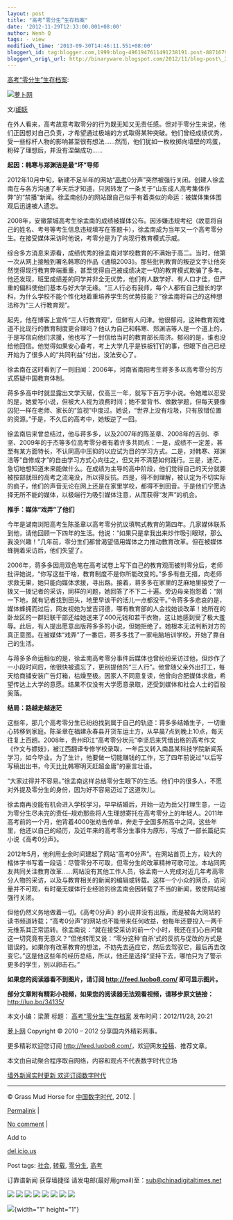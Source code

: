 ```yaml
--- 
layout: post 
title: "高考“零分生”生存档案" 
date: '2012-11-29T12:33:00.001+08:00' 
author: Wenh Q
tags: - view
modified\_time: '2013-09-30T14:46:11.551+08:00' 
blogger\_id: tag:blogger.com,1999:blog-4961947611491238191.post-8871679993163595905
blogger\_orig\_url: http://binaryware.blogspot.com/2012/11/blog-post\_28.html
---
```

[高考“零分生”生存档案](http://feedproxy.google.com/~r/chinagfwblog/~3/gZd_nwggS-Y/):



[![萝卜网](http://hu.luo.bo/files/2012/11/28/a3c18b7defa9a1e017f6d1706c174910.jpg "萝卜网")](http://hu.luo.bo/files/2012/11/28/a3c18b7defa9a1e017f6d1706c174910.jpg "萝卜网")

文/[细妖](http://blog.sina.com.cn/s/blog_67feeb490102e7p5.html?tj=1)

在外人看来，高考故意考取零分的行为既无知又无责任感。但对于零分生来说，他们正因想对自己负责，才希望通过极端的方式取得某种突破。他们曾经成绩优秀，受一些标杆人物的影响甚至很有想法……然而，他们犹如一枚枚掷向墙壁的鸡蛋，粉碎了理想后，并没有涅槃成功……

**起因：韩寒与郑渊洁是最“坏”导师**

2012年10月中旬，新建不足半年的网站“[高考](https://mycdtweb.info/chinese/tag/%e9%ab%98%e8%80%83/?category=10466 "标签 高考 下的日志")0分声”突然被强行关闭。创建人徐孟南在与各方沟通了半天后才知道，只因转发了一条关于“山东成人高考集体作弊”的“禁播”新闻。徐孟南创办的网站跟自己似乎有着类似的命运：被媒体集体围观后迅速被人遗忘。

2008年，安徽蒙城高考生徐孟南的成绩被媒体公布。因涉嫌违规考纪（故意将自己的姓名、考号等考生信息违规填写在答题卡），徐孟南成为当年又一个高考零分生。在接受媒体采访时他说，考零分是为了向现行教育模式示威。

综合多方消息来源看，成绩优秀的徐孟南对学校教育的不满始于高二。当时，他第一次从网上接触到署名韩寒的作品《通稿2003》。那些批判教育的叛逆文字让他突然觉得现行教育弊端重重，甚至觉得自己被成绩决定一切的教育模式欺骗了多年。他还发现，班里成绩差的同学并非全无优势，他们有人数学好、有人口才佳，但严重的偏科使他们基本与好大学无缘。“三人行必有我师，每个人都有自己擅长的学科，为什么学校不能个性化地着重培养学生的优势技能？”徐孟南将自己的这种想法称为“三人行教育观”。

起先，他在博客上宣传“三人行教育观”，但鲜有人问津。他很郁闷，这种教育观难道不比现行的教育制度更合理吗？他认为自己和韩寒、郑渊洁等人是一个道上的，于是写信向他们求援，他也写了一封信给当时的教育部长周济。郁闷的是，谁也没给他回信。他觉得如果安心备考，考上大学几乎是铁板钉钉的事，但眼下自己已经开始为了很多人的“共同利益”付出，没法安心了。

徐孟南在这时看到了一则旧闻：2006年，河南省南阳考生蒋多多以高考零分的方式质疑中国教育体制。

蒋多多高中时就显露出文学天赋，仅高三一年，就写下百万字小说。令她难以忍受的是，她爱写小说，但被大人视为浪费时间；她不爱背书、做数学题，但每天要像囚犯一样在老师、家长的“监视”中度过。她说，“世界上没有垃圾，只有放错位置的资源。”于是，不久后的高考中，她叛逆了一回。

徐孟南后来曾总结过，他与蒋多多，以及2007年的陈圣章、2008年的吉剑、李坚、2009年的于杰等多位高考零分者有着许多共同点：一是，成绩不一定差，甚至有某方面特长，不认同高中压抑的以应试为目的学习方式。二是，对韩寒、郑渊洁等“自修成才”的自由学习方式心向往之，但又并不清楚如何践行。三是，迷茫，急切地想知道未来能做什么。在成绩为主导的高中阶段，他们觉得自己的天分就要被按部就班的高考之流淹没，所以得反抗。四是，得不到理解，被认定为不切实际的疯子，他们的声音无论在网上还是在家里学校，都得不到回音。于是他们宁愿选择无所不能的媒体，以极端行为吸引媒体注意，从而获得“发声”的机会。

**推手：媒体“戏弄”了他们**

今年是湖南浏阳高考生陈圣章以高考零分抗议填鸭式教育的第四年。几家媒体联系到他，请他回顾一下四年的生活。他说：“如果只是拿我出来炒作吸引眼球，那么我没兴趣！”几年前，零分生们都曾渴望借用媒体之力推动教育改革。但在被媒体蜂拥着采访后，他们失望了。

2006年，蒋多多因用双色笔在高考试卷上写下自己的教育观而被判零分后，老师批评她说，“你写这些干啥，教育制度不是你所能改变的。”多多有些无措，向老师求救无果，她只能向媒体求援，寻出路。接着，蒋多多在家里的芝麻地里接受了一拨又一拨记者的采访，同样的问题，她回答了不下二十遍。旁边母亲抱怨着：“刚一下地，就有记者找到田头，地里早该干的活儿一点都没干。”令蒋多多悲哀的是，媒体蜂拥而过后，网友视她为堂吉诃德，哪有教育部的人会找她谈改革！她所在的卧龙区的一群妇联干部还给她送来了400元钱和若干衣物，这让她感到受了极大羞辱。此后，有人提出愿意出版蒋多多的小说，但她拒绝了。她根本无法判断对方的真正意图。在被媒体“戏弄”了一番后，蒋多多找了一家电脑培训学校，开始了靠自己的生活。

与蒋多多命运相似的是，徐孟南高考零分事件后媒体也曾纷纷采访过他，但炒作了一小段时间后，他很快被遗忘了，更别提他的“三人行”。他曾随父亲外出打工，每天给商铺安装广告灯箱，枯燥至极。因家人不同意复读，他曾向合肥媒体求救，希望传达上大学的意愿。结果不仅没有大学愿意录取，还受到媒体和社会人士的百般奚落。

**结局：路越走越迷茫**

这些年，那几个高考零分生已纷纷找到属于自己的轨迹：蒋多多结婚生子，一切重心转移到家庭。陈圣章在福建永春县开货车运土方，从早晨7点到晚上10点，每天往复上百趟。2008年，贵州印江“高考零分状元”李坚后来凭借出格的高考作文《作文与嫖妓》，被江西翻译专修学校录取，一年后又转入南昌某科技学院新闻系学习，如今毕业。为了生计，他要做一切能赚钱的工作，忘了四年前说过“以后写写稿出出书，今天比比韩寒明天赶超金庸”的豪言壮语。

“大家过得并不容易。”徐孟南这样总结零分生眼下的生活。他们中的很多人，不愿对外提及零分生的身份，因为好不容易迈过了这道坎儿。

徐孟南再没能有机会进入学校学习，早早结婚后，开始一边为岳父打理生意，一边为零分生尽未完的责任–规劝那些将人生理想寄托在高考零分上的年轻人。2011年高考前的一个月，他背着4000张劝告传单，奔走于全国多所高中之间。这些年里，他还以自己的经历，及近年来的高考零分生事件为原形，写成了一部长篇纪实小说《高考0分声》。

2012年5月，他利用业余时间建起了网站“高考0分声”。在网站首页上方，较大的楷体字书写着一段话：尽管零分不可取，但零分生的改革精神可歌可泣。本站同网友共同关注教育改革……网站没有其他工作人员，徐孟南一人完成对近几年考高零分人物的采访，以及与教育相关的新闻的编辑或转载。这样一个小众的网页，访问量并不可观，有时毫无媒体行业经验的徐孟南会因转载了不当的新闻，致使网站被强行关闭。

但他仍然义务地做着一切。《高考0分声》的小说并没有出版，而是被各大网站的读书频道转载；“高考0分声”的网站也不能带来任何收益，他每年还要投入一两千元维系其正常运转。徐孟南说：“就在接受采访的前一个小时，我还在扪心自问做这一切究竟有无意义？”但他转而又说：“零分这种‘自杀’式的反抗与促改的方式是错误的。如果你有改革教育的想法，不妨先去适应它，然后去驾驭它，最后再去改变它。”这是他这些年的经历总结，所以，他还是选择“坚持下去，哪怕只为了警示更多的学生，别以卵击石。”

**如果您的阅读器看不到图片，请订阅 <http://feed.luobo8.com/>
即可显示图片。**

**部分文章附有精彩小视频，如果您的阅读器无法观看视频，请移步原文链接：**
<http://luo.bo/34135/>

本文小编：梁萧 标题：
[高考“零分生”生存档案](http://luo.bo/34135/ "高考“零分生”生存档案")
发布时间：2012/11/28, 20:21

[萝卜网](http://luo.bo/ "萝卜网 - 人人都是艺术家") Copyright © 2010 –
2012 分享国内外精彩网事。

更多精彩欢迎您订阅
<http://feed.luobo8.com/>，欢迎网友[投稿](http://luo.bo/delivery/)、推荐文章。

本文由自动聚合程序取自网络，内容和观点不代表数字时代立场



[墙外新闻实时更新 欢迎订阅数字时代](http://eepurl.com/mstlf)


















------------------------------------------------------------------------

© Grass Mud Horse for [中国数字时代](https://mycdtweb.info/chinese),
2012. |

[Permalink](https://mycdtweb.info/chinese/2012/11/%e9%ab%98%e8%80%83%e9%9b%b6%e5%88%86%e7%94%9f%e7%94%9f%e5%ad%98%e6%a1%a3%e6%a1%88/)
|

[No
comment](https://mycdtweb.info/chinese/2012/11/%e9%ab%98%e8%80%83%e9%9b%b6%e5%88%86%e7%94%9f%e7%94%9f%e5%ad%98%e6%a1%a3%e6%a1%88/#comments)
|

Add to

[del.icio.us](http://del.icio.us/post?url=https://mycdtweb.info/chinese/2012/11/%e9%ab%98%e8%80%83%e9%9b%b6%e5%88%86%e7%94%9f%e7%94%9f%e5%ad%98%e6%a1%a3%e6%a1%88/&title=%E9%AB%98%E8%80%83%E2%80%9C%E9%9B%B6%E5%88%86%E7%94%9F%E2%80%9D%E7%94%9F%E5%AD%98%E6%A1%A3%E6%A1%88)





Post tags:
[社会](https://mycdtweb.info/chinese/tag/%e7%a4%be%e4%bc%9a/?category=10466),
[转载](https://mycdtweb.info/chinese/tag/%e8%bd%ac%e8%bd%bd/?category=10466),
[零分生](https://mycdtweb.info/chinese/tag/%e9%9b%b6%e5%88%86%e7%94%9f/?category=10466),
[高考](https://mycdtweb.info/chinese/tag/%e9%ab%98%e8%80%83/?category=10466)



订靠谱新闻 获穿墙捷径
请发电邮(最好用gmail)至：sub@chinadigitaltimes.net







<div>

[![](http://feeds.feedburner.com/~ff/chinagfwblog?d=yIl2AUoC8zA)](http://feeds.feedburner.com/~ff/chinagfwblog?a=gZd_nwggS-Y:wPdd5jI7PDc:yIl2AUoC8zA)
[![](http://feeds.feedburner.com/~ff/chinagfwblog?i=gZd_nwggS-Y:wPdd5jI7PDc:-BTjWOF_DHI)](http://feeds.feedburner.com/~ff/chinagfwblog?a=gZd_nwggS-Y:wPdd5jI7PDc:-BTjWOF_DHI)
[![](http://feeds.feedburner.com/~ff/chinagfwblog?i=gZd_nwggS-Y:wPdd5jI7PDc:F7zBnMyn0Lo)](http://feeds.feedburner.com/~ff/chinagfwblog?a=gZd_nwggS-Y:wPdd5jI7PDc:F7zBnMyn0Lo)
[![](http://feeds.feedburner.com/~ff/chinagfwblog?i=gZd_nwggS-Y:wPdd5jI7PDc:V_sGLiPBpWU)](http://feeds.feedburner.com/~ff/chinagfwblog?a=gZd_nwggS-Y:wPdd5jI7PDc:V_sGLiPBpWU)
[![](http://feeds.feedburner.com/~ff/chinagfwblog?d=qj6IDK7rITs)](http://feeds.feedburner.com/~ff/chinagfwblog?a=gZd_nwggS-Y:wPdd5jI7PDc:qj6IDK7rITs)
[![](http://feeds.feedburner.com/~ff/chinagfwblog?d=l6gmwiTKsz0)](http://feeds.feedburner.com/~ff/chinagfwblog?a=gZd_nwggS-Y:wPdd5jI7PDc:l6gmwiTKsz0)
[![](http://feeds.feedburner.com/~ff/chinagfwblog?i=gZd_nwggS-Y:wPdd5jI7PDc:gIN9vFwOqvQ)](http://feeds.feedburner.com/~ff/chinagfwblog?a=gZd_nwggS-Y:wPdd5jI7PDc:gIN9vFwOqvQ)
[![](http://feeds.feedburner.com/~ff/chinagfwblog?d=TzevzKxY174)](http://feeds.feedburner.com/~ff/chinagfwblog?a=gZd_nwggS-Y:wPdd5jI7PDc:TzevzKxY174)

</div>

![](http://feeds.feedburner.com/~r/chinagfwblog/~4/gZd_nwggS-Y){width="1"
height="1"}
